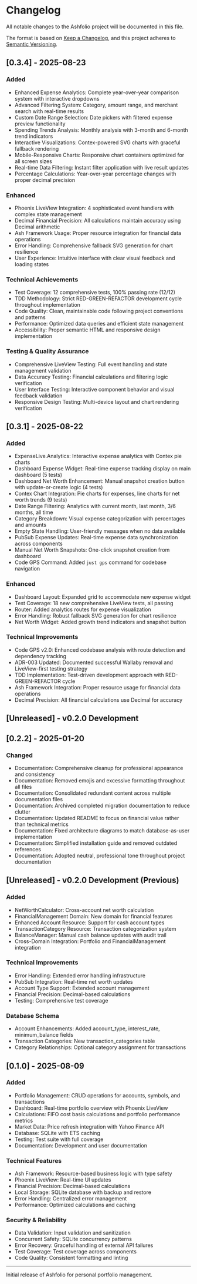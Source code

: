 # Changelog

All notable changes to the Ashfolio project will be documented in this file.

The format is based on [Keep a Changelog](https://keepachangelog.com/en/1.0.0/),
and this project adheres to [Semantic Versioning](https://semver.org/spec/v2.0.0.html).

## [0.3.4] - 2025-08-23

### Added

- Enhanced Expense Analytics: Complete year-over-year comparison system with interactive dropdowns
- Advanced Filtering System: Category, amount range, and merchant search with real-time results
- Custom Date Range Selection: Date pickers with filtered expense preview functionality
- Spending Trends Analysis: Monthly analysis with 3-month and 6-month trend indicators
- Interactive Visualizations: Contex-powered SVG charts with graceful fallback rendering
- Mobile-Responsive Charts: Responsive chart containers optimized for all screen sizes
- Real-time Data Filtering: Instant filter application with live result updates
- Percentage Calculations: Year-over-year percentage changes with proper decimal precision

### Enhanced

- Phoenix LiveView Integration: 4 sophisticated event handlers with complex state management
- Decimal Financial Precision: All calculations maintain accuracy using Decimal arithmetic
- Ash Framework Usage: Proper resource integration for financial data operations
- Error Handling: Comprehensive fallback SVG generation for chart resilience
- User Experience: Intuitive interface with clear visual feedback and loading states

### Technical Achievements

- Test Coverage: 12 comprehensive tests, 100% passing rate (12/12)
- TDD Methodology: Strict RED-GREEN-REFACTOR development cycle throughout implementation
- Code Quality: Clean, maintainable code following project conventions and patterns
- Performance: Optimized data queries and efficient state management
- Accessibility: Proper semantic HTML and responsive design implementation

### Testing & Quality Assurance

- Comprehensive LiveView Testing: Full event handling and state management validation
- Data Accuracy Testing: Financial calculations and filtering logic verification
- User Interface Testing: Interactive component behavior and visual feedback validation
- Responsive Design Testing: Multi-device layout and chart rendering verification

## [0.3.1] - 2025-08-22

### Added

- ExpenseLive.Analytics: Interactive expense analytics with Contex pie charts
- Dashboard Expense Widget: Real-time expense tracking display on main dashboard (5 tests)
- Dashboard Net Worth Enhancement: Manual snapshot creation button with update-or-create logic (4 tests)
- Contex Chart Integration: Pie charts for expenses, line charts for net worth trends (9 tests)
- Date Range Filtering: Analytics with current month, last month, 3/6 months, all time
- Category Breakdown: Visual expense categorization with percentages and amounts
- Empty State Handling: User-friendly messages when no data available
- PubSub Expense Updates: Real-time expense data synchronization across components
- Manual Net Worth Snapshots: One-click snapshot creation from dashboard
- Code GPS Command: Added `just gps` command for codebase navigation

### Enhanced

- Dashboard Layout: Expanded grid to accommodate new expense widget
- Test Coverage: 18 new comprehensive LiveView tests, all passing
- Router: Added analytics routes for expense visualization
- Error Handling: Robust fallback SVG generation for chart resilience
- Net Worth Widget: Added growth trend indicators and snapshot button

### Technical Improvements

- Code GPS v2.0: Enhanced codebase analysis with route detection and dependency tracking
- ADR-003 Updated: Documented successful Wallaby removal and LiveView-first testing strategy
- TDD Implementation: Test-driven development approach with RED-GREEN-REFACTOR cycle
- Ash Framework Integration: Proper resource usage for financial data operations
- Decimal Precision: All financial calculations use Decimal for accuracy

## [Unreleased] - v0.2.0 Development

## [0.2.2] - 2025-01-20

### Changed

- Documentation: Comprehensive cleanup for professional appearance and consistency
- Documentation: Removed emojis and excessive formatting throughout all files
- Documentation: Consolidated redundant content across multiple documentation files
- Documentation: Archived completed migration documentation to reduce clutter
- Documentation: Updated README to focus on financial value rather than technical metrics
- Documentation: Fixed architecture diagrams to match database-as-user implementation
- Documentation: Simplified installation guide and removed outdated references
- Documentation: Adopted neutral, professional tone throughout project documentation

## [Unreleased] - v0.2.0 Development (Previous)

### Added

- NetWorthCalculator: Cross-account net worth calculation
- FinancialManagement Domain: New domain for financial features
- Enhanced Account Resource: Support for cash account types
- TransactionCategory Resource: Transaction categorization system
- BalanceManager: Manual cash balance updates with audit trail
- Cross-Domain Integration: Portfolio and FinancialManagement integration

### Technical Improvements

- Error Handling: Extended error handling infrastructure
- PubSub Integration: Real-time net worth updates
- Account Type Support: Extended account management
- Financial Precision: Decimal-based calculations
- Testing: Comprehensive test coverage

### Database Schema

- Account Enhancements: Added account_type, interest_rate, minimum_balance fields
- Transaction Categories: New transaction_categories table
- Category Relationships: Optional category assignment for transactions

## [0.1.0] - 2025-08-09

### Added

- Portfolio Management: CRUD operations for accounts, symbols, and transactions
- Dashboard: Real-time portfolio overview with Phoenix LiveView
- Calculations: FIFO cost basis calculations and portfolio performance metrics
- Market Data: Price refresh integration with Yahoo Finance API
- Database: SQLite with ETS caching
- Testing: Test suite with full coverage
- Documentation: Development and user documentation

### Technical Features

- Ash Framework: Resource-based business logic with type safety
- Phoenix LiveView: Real-time UI updates
- Financial Precision: Decimal-based calculations
- Local Storage: SQLite database with backup and restore
- Error Handling: Centralized error management
- Performance: Optimized calculations and caching

### Security & Reliability

- Data Validation: Input validation and sanitization
- Concurrent Safety: SQLite concurrency patterns
- Error Recovery: Graceful handling of external API failures
- Test Coverage: Test coverage across components
- Code Quality: Consistent formatting and linting

---

Initial release of Ashfolio for personal portfolio management.

